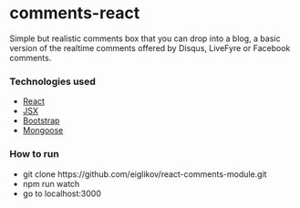 # comments-react
Simple but realistic comments box that you can drop into a blog, a basic version of the realtime comments offered by Disqus, LiveFyre or Facebook comments.

### Technologies used
<ul>
<li> <a href="http://facebook.github.io/react/docs/tutorial.html">React<br /> </li>
<li> <a href="https://facebook.github.io/react/docs/jsx-in-depth.html">JSX</a><br /> </li>
<li> <a href="http://getbootstrap.com/components/">Bootstrap</a><br /> </li>
<li> <a href="http://http://mongoosejs.com/">Mongoose</a><br /> </li>
</ul>

### How to run
<ul>
<li>git clone https://github.com/eiglikov/react-comments-module.git <br /> </li>
<li>npm run watch<br /> </li>
<li>go to localhost:3000<br /> </li>
</ul>
